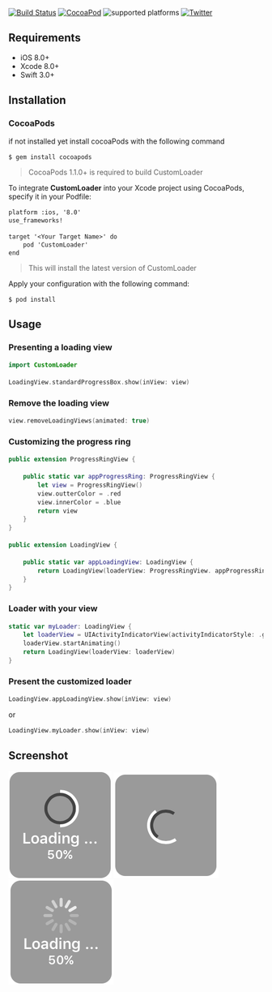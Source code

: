[![Build Status](https://travis-ci.org/fritzgerald/CustomLoader.svg?branch=master)](https://travis-ci.org/fritzgerald/CustomLoader)
[![CocoaPod](https://cocoapod-badges.herokuapp.com/v/CustomLoader/badge.png)](https://cocoapods.org/pods/CustomLoader)
![supported platforms](https://cocoapod-badges.herokuapp.com/p/CustomLoader/badge.png)
[![Twitter](https://img.shields.io/badge/twitter-@fmuiseroux-blue.svg)](https://twitter.com/fmuiseroux)

## Requirements
* iOS 8.0+
* Xcode 8.0+
* Swift 3.0+

## Installation
### CocoaPods
if not installed yet install cocoaPods with the following command

```
$ gem install cocoapods
```

> CocoaPods 1.1.0+ is required to build CustomLoader

To integrate **CustomLoader** into your Xcode project using CocoaPods, specify it in your Podfile:

```
platform :ios, '8.0'
use_frameworks!

target '<Your Target Name>' do
    pod 'CustomLoader'
end

```

> This will install the latest version of CustomLoader

Apply your configuration with the following command:

```
$ pod install
```

## Usage
### Presenting a loading view
```swift
import CustomLoader

LoadingView.standardProgressBox.show(inView: view)
```

### Remove the loading view
```swift
view.removeLoadingViews(animated: true)
```

### Customizing the progress ring
```swift
public extension ProgressRingView {
    
    public static var appProgressRing: ProgressRingView {
        let view = ProgressRingView()
        view.outterColor = .red
        view.innerColor = .blue
        return view
    }
}

public extension LoadingView {

    public static var appLoadingView: LoadingView {
        return LoadingView(loaderView: ProgressRingView. appProgressRing)
    }
}

```
### Loader with your view
```swift
static var myLoader: LoadingView {
    let loaderView = UIActivityIndicatorView(activityIndicatorStyle: .gray)
    loaderView.startAnimating()
    return LoadingView(loaderView: loaderView)
}
```

### Present the customized loader
```swift
LoadingView.appLoadingView.show(inView: view)
```

or

```swift
LoadingView.myLoader.show(inView: view)
```
## Screenshot

![Exemple](https://github.com/fritzgerald/screenshots/raw/master/CustomLoader/Capture4.png)
![Exemple](https://github.com/fritzgerald/screenshots/raw/master/CustomLoader/Capture5.png)
![Exemple](https://github.com/fritzgerald/screenshots/raw/master/CustomLoader/Capture6.png)


